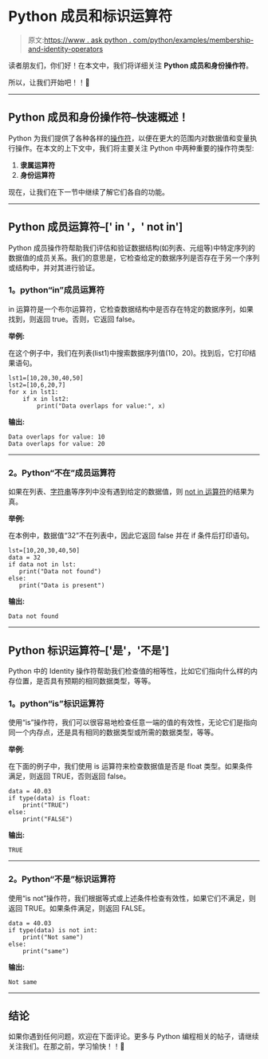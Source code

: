 # Python 成员和标识运算符

> 原文:[https://www . ask python . com/python/examples/membership-and-identity-operators](https://www.askpython.com/python/examples/membership-and-identity-operators)

读者朋友们，你们好！在本文中，我们将详细关注 **Python 成员和身份操作符**。

所以，让我们开始吧！！🙂

* * *

## Python 成员和身份操作符–快速概述！

Python 为我们提供了各种各样的[操作符](https://www.askpython.com/python/python-operators)，以便在更大的范围内对数据值和变量执行操作。在本文的上下文中，我们将主要关注 Python 中两种重要的操作符类型:

1.  **隶属运算符**
2.  **身份运算符**

现在，让我们在下一节中继续了解它们各自的功能。

* * *

## Python 成员运算符–[' in '，' not in']

Python 成员操作符帮助我们评估和验证数据结构(如列表、元组等)中特定序列的数据值的成员关系。我们的意思是，它检查给定的数据序列是否存在于另一个序列或结构中，并对其进行验证。

### 1。python“in”成员运算符

in 运算符是一个布尔运算符，它检查数据结构中是否存在特定的数据序列，如果找到，则返回 true。否则，它返回 false。

**举例:**

在这个例子中，我们在列表(list1)中搜索数据序列值(10，20)。找到后，它打印结果语句。

```
lst1=[10,20,30,40,50]
lst2=[10,6,20,7]
for x in lst1:
	if x in lst2:
		print("Data overlaps for value:", x)	

```

**输出:**

```
Data overlaps for value: 10
Data overlaps for value: 20

```

* * *

### 2。Python“不在”成员运算符

如果在列表、[字符串](https://www.askpython.com/python/string/strings-in-python)等序列中没有遇到给定的数据值，则 [not in 运算符](https://www.askpython.com/python/examples/in-and-not-in-operators-in-python)的结果为真。

**举例:**

在本例中，数据值“32”不在列表中，因此它返回 false 并在 if 条件后打印语句。

```
lst=[10,20,30,40,50]
data = 32
if data not in lst:
   print("Data not found")
else:
   print("Data is present")

```

**输出:**

```
Data not found

```

* * *

## Python 标识运算符–['是'，'不是']

Python 中的 Identity 操作符帮助我们检查值的相等性，比如它们指向什么样的内存位置，是否具有预期的相同数据类型，等等。

### 1。python“is”标识运算符

使用“is”操作符，我们可以很容易地检查任意一端的值的有效性，无论它们是指向同一个内存点，还是具有相同的数据类型或所需的数据类型，等等。

**举例**:

在下面的例子中，我们使用 is 运算符来检查数据值是否是 float 类型。如果条件满足，则返回 TRUE，否则返回 false。

```
data = 40.03
if type(data) is float:
	print("TRUE")
else:
	print("FALSE")

```

**输出:**

```
TRUE

```

* * *

### 2。Python“不是”标识运算符

使用“is not”操作符，我们根据等式或上述条件检查有效性，如果它们不满足，则返回 TRUE。如果条件满足，则返回 FALSE。

```
data = 40.03
if type(data) is not int:
	print("Not same")
else:
	print("same")

```

**输出:**

```
Not same

```

* * *

## 结论

如果你遇到任何问题，欢迎在下面评论。更多与 Python 编程相关的帖子，请继续关注我们。在那之前，学习愉快！！🙂